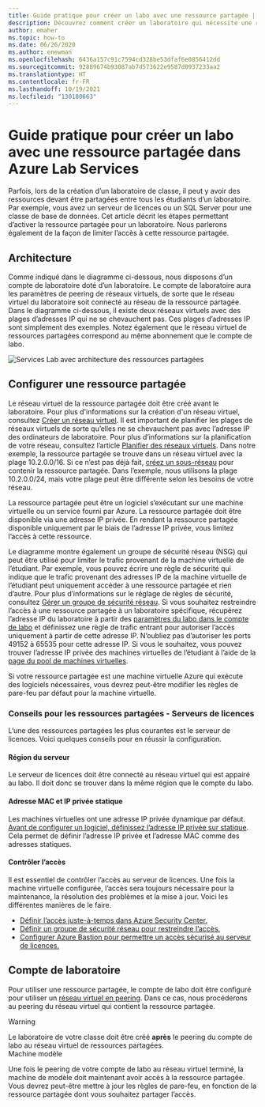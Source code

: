 ```yaml
---
title: Guide pratique pour créer un labo avec une ressource partagée | Azure Lab Services
description: Découvrez comment créer un laboratoire qui nécessite une ressource partagée entre les étudiants.
author: emaher
ms.topic: how-to
ms.date: 06/26/2020
ms.author: enewman
ms.openlocfilehash: 6436a157c91c7594cd328be53dfaf6e0856412dd
ms.sourcegitcommit: 92889674b93087ab7d573622e9587d0937233aa2
ms.translationtype: HT
ms.contentlocale: fr-FR
ms.lasthandoff: 10/19/2021
ms.locfileid: "130180663"
---
```

# <a name="how-to-create-a-lab-with-a-shared-resource-in-azure-lab-services"></a>Guide pratique pour créer un labo avec une ressource partagée dans Azure Lab Services

Parfois, lors de la création d’un laboratoire de classe, il peut y avoir des ressources devant être partagées entre tous les étudiants d’un laboratoire.  Par exemple, vous avez un serveur de licences ou un SQL Server pour une classe de base de données.  Cet article décrit les étapes permettant d’activer la ressource partagée pour un laboratoire.  Nous parlerons également de la façon de limiter l’accès à cette ressource partagée.

## <a name="architecture"></a>Architecture

Comme indiqué dans le diagramme ci-dessous, nous disposons d’un compte de laboratoire doté d’un laboratoire.  Le compte de laboratoire aura les paramètres de peering de réseaux virtuels, de sorte que le réseau virtuel du laboratoire soit connecté au réseau de la ressource partagée.  Dans le diagramme ci-dessous, il existe deux réseaux virtuels avec des plages d’adresses IP qui ne se chevauchent pas.  Ces plages d’adresses IP sont simplement des exemples.  Notez également que le réseau virtuel de ressources partagées correspond au même abonnement que le compte de labo.

![Services Lab avec architecture des ressources partagées](./media/how-to-create-a-lab-with-shared-resource/shared-resource-architecture.png)

## <a name="setup-shared-resource"></a>Configurer une ressource partagée

Le réseau virtuel de la ressource partagée doit être créé avant le laboratoire.  Pour plus d'informations sur la création d'un réseau virtuel, consultez [Créer un réseau virtuel](../virtual-network/quick-create-portal.md).  Il est important de planifier les plages de réseaux virtuels de sorte qu’elles ne se chevauchent pas avec l’adresse IP des ordinateurs de laboratoire.  Pour plus d’informations sur la planification de votre réseau, consultez l’article [Planifier des réseaux virtuels](../virtual-network/virtual-network-vnet-plan-design-arm.md). Dans notre exemple, la ressource partagée se trouve dans un réseau virtuel avec la plage 10.2.0.0/16.  Si ce n’est pas déjà fait, [créez un sous-réseau](../virtual-network/virtual-network-manage-subnet.md#add-a-subnet) pour contenir la ressource partagée.  Dans l’exemple, nous utilisons la plage 10.2.0.0/24, mais votre plage peut être différente selon les besoins de votre réseau.

La ressource partagée peut être un logiciel s’exécutant sur une machine virtuelle ou un service fourni par Azure. La ressource partagée doit être disponible via une adresse IP privée.  En rendant la ressource partagée disponible uniquement par le biais de l’adresse IP privée, vous limitez l’accès à cette ressource.

Le diagramme montre également un groupe de sécurité réseau (NSG) qui peut être utilisé pour limiter le trafic provenant de la machine virtuelle de l’étudiant.  Par exemple, vous pouvez écrire une règle de sécurité qui indique que le trafic provenant des adresses IP de la machine virtuelle de l’étudiant peut uniquement accéder à une ressource partagée et rien d’autre.  Pour plus d’informations sur le réglage de règles de sécurité, consultez [Gérer un groupe de sécurité réseau](../virtual-network/manage-network-security-group.md#work-with-security-rules). Si vous souhaitez restreindre l’accès à une ressource partagée à un laboratoire spécifique, récupérez l’adresse IP du laboratoire à partir des [paramètres du labo dans le compte de labo](manage-labs.md#view-labs-in-a-lab-account) et définissez une règle de trafic entrant pour autoriser l’accès uniquement à partir de cette adresse IP.  N’oubliez pas d’autoriser les ports 49152 à 65535 pour cette adresse IP.  Si vous le souhaitez, vous pouvez trouver l’adresse IP privée des machines virtuelles de l’étudiant à l’aide de la [page du pool de machines virtuelles](how-to-set-virtual-machine-passwords.md).

Si votre ressource partagée est une machine virtuelle Azure qui exécute des logiciels nécessaires, vous devrez peut-être modifier les règles de pare-feu par défaut pour la machine virtuelle.

### <a name="tips-for-shared-resources---license-server"></a>Conseils pour les ressources partagées - Serveurs de licences
L’une des ressources partagées les plus courantes est le serveur de licences. Voici quelques conseils pour en réussir la configuration.
#### <a name="server-region"></a>Région du serveur
Le serveur de licences doit être connecté au réseau virtuel qui est appairé au labo. Il doit donc se trouver dans la même région que le compte du labo.

#### <a name="static-private-ip-and-mac-address"></a>Adresse MAC et IP privée statique
Les machines virtuelles ont une adresse IP privée dynamique par défaut. [Avant de configurer un logiciel, définissez l’adresse IP privée sur statique](../virtual-network/virtual-networks-static-private-ip-arm-pportal.md). Cela permet de définir l’adresse IP privée et l’adresse MAC comme des adresses statiques.  

#### <a name="control-access"></a>Contrôler l’accès
Il est essentiel de contrôler l’accès au serveur de licences.  Une fois la machine virtuelle configurée, l’accès sera toujours nécessaire pour la maintenance, la résolution des problèmes et la mise à jour.  Voici les différentes manières de le faire.
- [Définir l’accès juste-à-temps dans Azure Security Center.](../security-center/security-center-just-in-time.md?tabs=jit-config-asc%252cjit-request-asc)
- [Définir un groupe de sécurité réseau pour restreindre l’accès.](../virtual-network/network-security-groups-overview.md)
- [Configurer Azure Bastion pour permettre un accès sécurisé au serveur de licences.](https://azure.microsoft.com/services/azure-bastion/)

## <a name="lab-account"></a>Compte de laboratoire

Pour utiliser une ressource partagée, le compte de labo doit être configuré pour utiliser un [réseau virtuel en peering](how-to-connect-peer-virtual-network.md).  Dans ce cas, nous procéderons au peering du réseau virtuel qui contient la ressource partagée.

>[!WARNING]
>Le laboratoire de votre classe doit être créé **après** le peering du compte de labo au réseau virtuel de ressources partagées.  
Machine modèle

Une fois le peering de votre compte de labo au réseau virtuel terminé, la machine de modèle doit maintenant avoir accès à la ressource partagée.  Vous devrez peut-être mettre à jour les règles de pare-feu, en fonction de la ressource partagée dont vous souhaitez partager l’accès.